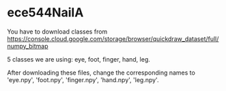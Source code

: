 # ece544NailA
You have to download classes from https://console.cloud.google.com/storage/browser/quickdraw_dataset/full/numpy_bitmap

5 classes we are using: eye, foot, finger, hand, leg.

After downloading these files, change the corresponding names to 'eye.npy', 'foot.npy', 'finger.npy', 'hand.npy', 'leg.npy'.
